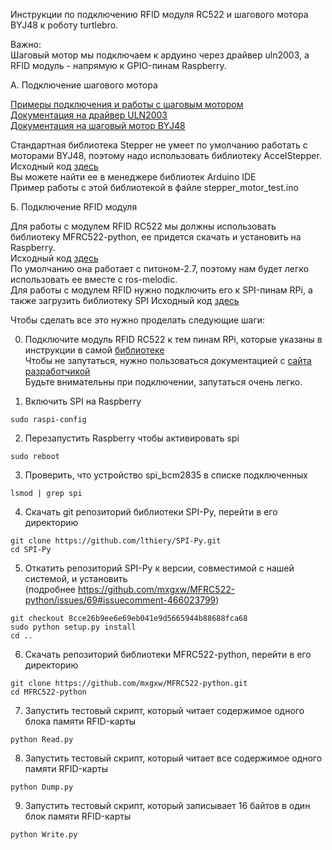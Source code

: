 
Инструкции по подключению RFID модуля RC522 и шагового мотора BYJ48 к роботу turtlebro.  

Важно:  
Шаговый мотор мы подключаем к ардуино через драйвер uln2003, а RFID модуль - напрямую к GPIO-пинам Raspberry.  

А. Подключение шагового мотора  

[Примеры подключения и работы с шаговым мотором]( http://robotosha.ru/arduino/stepper-motor-28byj-uln2003-arduino.html)  
[Документация на драйвер ULN2003](https://rudatasheet.ru/datasheets/uln2003/)  
[Документация на шаговый мотор BYJ48](https://www.instructables.com/id/BYJ48-Stepper-Motor/)  

Стандартная библиотека Stepper не умеет по умолчанию работать с моторами BYJ48, поэтому надо использовать библиотеку AccelStepper.  
Исходный код [здесь](https://github.com/d235j/AccelStepper/)  
Вы можете найти ее в менеджере библиотек Arduino IDE  
Пример работы с этой библиотекой в файле stepper_motor_test.ino  

Б. Подключение RFID модуля  

Для работы с модулем RFID RC522 мы должны использовать библиотеку MFRC522-python, ее придется скачать и установить на Raspberry.  
Исходный код [здесь](https://github.com/mxgxw/MFRC522-python)  
По умолчанию она работает с питоном-2.7, поэтому нам будет легко использовать ее вместе с ros-melodic.  
Для работы с модулем  RFID нужно подключить его к SPI-пинам RPi, а также загрузить библиотеку SPI 
Исходный код [здесь](https://github.com/lthiery/SPI-Py)  

Чтобы сделать все это нужно проделать следующие шаги:  

0. Подключите модуль RFID RC522 к тем пинам RPi, которые указаны в инструкции в самой [библиотеке](https://github.com/mxgxw/MFRC522-python)     
Чтобы не запутаться, нужно пользоваться документацией с [сайта разработчикой](https://www.raspberrypi.org/documentation/usage/gpio/)  
Будьте внимательны при подключении, запутаться очень легко.  

1. Включить SPI на Raspberry  

```
sudo raspi-config
```

2. Перезапустить Raspberry чтобы активировать spi   

```
sudo reboot
```

3. Проверить, что устройство spi_bcm2835 в списке подключенных  

```
lsmod | grep spi  
```

4. Скачать git репозиторий библиотеки SPI-Py, перейти в его директорию  

```
git clone https://github.com/lthiery/SPI-Py.git
cd SPI-Py
```

5. Откатить репозиторий SPI-Py к версии, совместимой с нашей системой, и установить  
(подробнее https://github.com/mxgxw/MFRC522-python/issues/69#issuecomment-466023799)  

```
git checkout 8cce26b9ee6e69eb041e9d5665944b88688fca68
sudo python setup.py install
cd ..
```

6. Скачать репозиторий библиотеки MFRC522-python, перейти в его директорию   

```
git clone https://github.com/mxgxw/MFRC522-python.git
cd MFRC522-python
```

7. Запустить тестовый скрипт, который читает содержимое одного блока памяти RFID-карты  

```
python Read.py
```

8. Запустить тестовый скрипт, который читает все содержимое одного памяти RFID-карты  

```
python Dump.py
```

9. Запустить тестовый скрипт, который записывает 16 байтов в один блок памяти RFID-карты  

```
python Write.py
```

